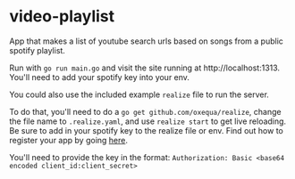 # video-playlist

App that makes a list of youtube search urls based on songs from a public spotify playlist.

Run with `go run main.go` and visit the site running at http://localhost:1313. You'll need to add your spotify key into your env.

You could also use the included example `realize` file to run the server. 

To do that, you'll need to do a `go get github.com/oxequa/realize`, change the file name to `.realize.yaml`, and use `realize start` to get live reloading. Be sure to add in your spotify key to the realize file or env. Find out how to register your app by going [here](https://developer.spotify.com/documentation/general/guides/app-settings/#register-your-app).

You'll need to provide the key in the format: 
`Authorization: Basic <base64 encoded client_id:client_secret>`

